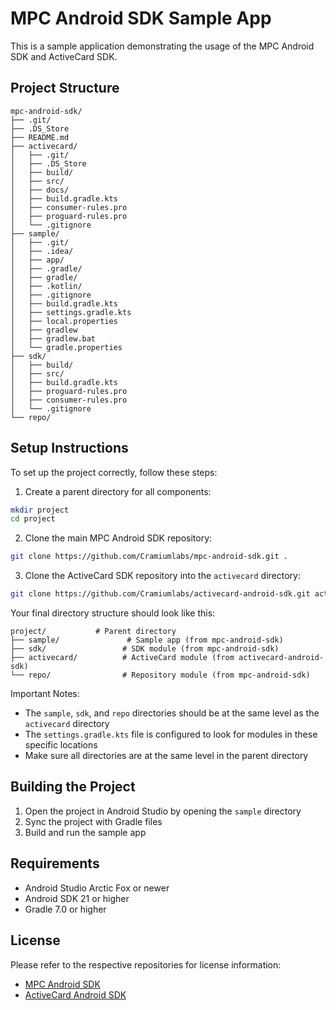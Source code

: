 # MPC Android SDK Sample App

This is a sample application demonstrating the usage of the MPC Android SDK and ActiveCard SDK.

## Project Structure

```
mpc-android-sdk/
├── .git/
├── .DS_Store
├── README.md
├── activecard/
│   ├── .git/
│   ├── .DS_Store
│   ├── build/
│   ├── src/
│   ├── docs/
│   ├── build.gradle.kts
│   ├── consumer-rules.pro
│   ├── proguard-rules.pro
│   └── .gitignore
├── sample/
│   ├── .git/
│   ├── .idea/
│   ├── app/
│   ├── .gradle/
│   ├── gradle/
│   ├── .kotlin/
│   ├── .gitignore
│   ├── build.gradle.kts
│   ├── settings.gradle.kts
│   ├── local.properties
│   ├── gradlew
│   ├── gradlew.bat
│   └── gradle.properties
├── sdk/
│   ├── build/
│   ├── src/
│   ├── build.gradle.kts
│   ├── proguard-rules.pro
│   ├── consumer-rules.pro
│   └── .gitignore
└── repo/
```

## Setup Instructions

To set up the project correctly, follow these steps:

1. Create a parent directory for all components:
```bash
mkdir project
cd project
```

2. Clone the main MPC Android SDK repository:
```bash
git clone https://github.com/Cramiumlabs/mpc-android-sdk.git .
```

3. Clone the ActiveCard SDK repository into the `activecard` directory:
```bash
git clone https://github.com/Cramiumlabs/activecard-android-sdk.git activecard
```

Your final directory structure should look like this:
```
project/           # Parent directory
├── sample/               # Sample app (from mpc-android-sdk)
├── sdk/                 # SDK module (from mpc-android-sdk)
├── activecard/          # ActiveCard module (from activecard-android-sdk)
└── repo/                # Repository module (from mpc-android-sdk)
```

Important Notes:
- The `sample`, `sdk`, and `repo` directories should be at the same level as the `activecard` directory
- The `settings.gradle.kts` file is configured to look for modules in these specific locations
- Make sure all directories are at the same level in the parent directory

## Building the Project

1. Open the project in Android Studio by opening the `sample` directory
2. Sync the project with Gradle files
3. Build and run the sample app

## Requirements

- Android Studio Arctic Fox or newer
- Android SDK 21 or higher
- Gradle 7.0 or higher

## License

Please refer to the respective repositories for license information:
- [MPC Android SDK](https://github.com/Cramiumlabs/mpc-android-sdk)
- [ActiveCard Android SDK](https://github.com/Cramiumlabs/activecard-android-sdk) 